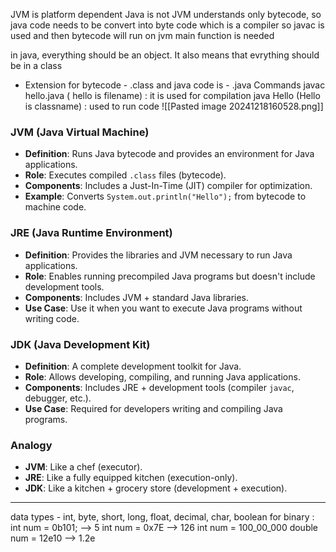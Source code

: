 JVM is platform dependent
Java is not
JVM understands only bytecode, so java code needs to be convert into byte code which is a compiler so javac is used and then bytecode will run on jvm
main function is needed

in java, everything should be an object. It also means that evrything should be in a class
- Extension for bytecode - .class and java code is - .java
Commands 
javac hello.java ( hello is filename) : it is used for compilation
java Hello (Hello is classname) :  used to run code
![[Pasted image 20241218160528.png]]


### JVM (Java Virtual Machine)

- **Definition**: Runs Java bytecode and provides an environment for Java applications.
- **Role**: Executes compiled `.class` files (bytecode).
- **Components**: Includes a Just-In-Time (JIT) compiler for optimization.
- **Example**: Converts `System.out.println("Hello");` from bytecode to machine code.

### JRE (Java Runtime Environment)

- **Definition**: Provides the libraries and JVM necessary to run Java applications.
- **Role**: Enables running precompiled Java programs but doesn't include development tools.
- **Components**: Includes JVM + standard Java libraries.
- **Use Case**: Use it when you want to execute Java programs without writing code.

### JDK (Java Development Kit)

- **Definition**: A complete development toolkit for Java.
- **Role**: Allows developing, compiling, and running Java applications.
- **Components**: Includes JRE + development tools (compiler `javac`, debugger, etc.).
- **Use Case**: Required for developers writing and compiling Java programs.

### Analogy

- **JVM**: Like a chef (executor).
- **JRE**: Like a fully equipped kitchen (execution-only).
- **JDK**: Like a kitchen + grocery store (development + execution).
-------------
data types - int, byte, short, long, float, decimal, char, boolean
for binary :
int num = 0b101; --> 5
int num = 0x7E --> 126
int num = 100_00_000
double num = 12e10 --> 1.2e
